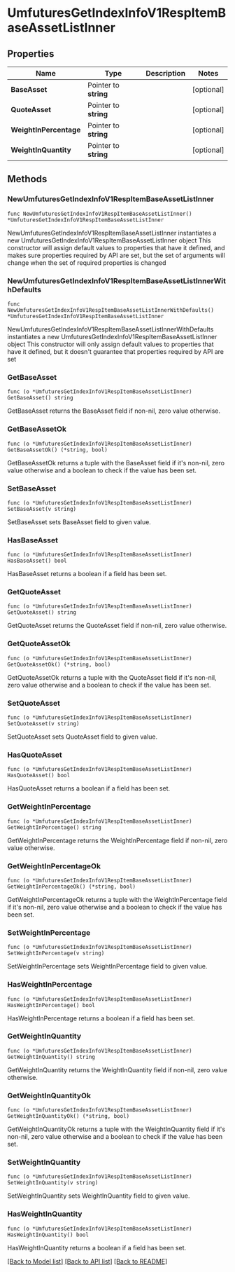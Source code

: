 # UmfuturesGetIndexInfoV1RespItemBaseAssetListInner

## Properties

Name | Type | Description | Notes
------------ | ------------- | ------------- | -------------
**BaseAsset** | Pointer to **string** |  | [optional] 
**QuoteAsset** | Pointer to **string** |  | [optional] 
**WeightInPercentage** | Pointer to **string** |  | [optional] 
**WeightInQuantity** | Pointer to **string** |  | [optional] 

## Methods

### NewUmfuturesGetIndexInfoV1RespItemBaseAssetListInner

`func NewUmfuturesGetIndexInfoV1RespItemBaseAssetListInner() *UmfuturesGetIndexInfoV1RespItemBaseAssetListInner`

NewUmfuturesGetIndexInfoV1RespItemBaseAssetListInner instantiates a new UmfuturesGetIndexInfoV1RespItemBaseAssetListInner object
This constructor will assign default values to properties that have it defined,
and makes sure properties required by API are set, but the set of arguments
will change when the set of required properties is changed

### NewUmfuturesGetIndexInfoV1RespItemBaseAssetListInnerWithDefaults

`func NewUmfuturesGetIndexInfoV1RespItemBaseAssetListInnerWithDefaults() *UmfuturesGetIndexInfoV1RespItemBaseAssetListInner`

NewUmfuturesGetIndexInfoV1RespItemBaseAssetListInnerWithDefaults instantiates a new UmfuturesGetIndexInfoV1RespItemBaseAssetListInner object
This constructor will only assign default values to properties that have it defined,
but it doesn't guarantee that properties required by API are set

### GetBaseAsset

`func (o *UmfuturesGetIndexInfoV1RespItemBaseAssetListInner) GetBaseAsset() string`

GetBaseAsset returns the BaseAsset field if non-nil, zero value otherwise.

### GetBaseAssetOk

`func (o *UmfuturesGetIndexInfoV1RespItemBaseAssetListInner) GetBaseAssetOk() (*string, bool)`

GetBaseAssetOk returns a tuple with the BaseAsset field if it's non-nil, zero value otherwise
and a boolean to check if the value has been set.

### SetBaseAsset

`func (o *UmfuturesGetIndexInfoV1RespItemBaseAssetListInner) SetBaseAsset(v string)`

SetBaseAsset sets BaseAsset field to given value.

### HasBaseAsset

`func (o *UmfuturesGetIndexInfoV1RespItemBaseAssetListInner) HasBaseAsset() bool`

HasBaseAsset returns a boolean if a field has been set.

### GetQuoteAsset

`func (o *UmfuturesGetIndexInfoV1RespItemBaseAssetListInner) GetQuoteAsset() string`

GetQuoteAsset returns the QuoteAsset field if non-nil, zero value otherwise.

### GetQuoteAssetOk

`func (o *UmfuturesGetIndexInfoV1RespItemBaseAssetListInner) GetQuoteAssetOk() (*string, bool)`

GetQuoteAssetOk returns a tuple with the QuoteAsset field if it's non-nil, zero value otherwise
and a boolean to check if the value has been set.

### SetQuoteAsset

`func (o *UmfuturesGetIndexInfoV1RespItemBaseAssetListInner) SetQuoteAsset(v string)`

SetQuoteAsset sets QuoteAsset field to given value.

### HasQuoteAsset

`func (o *UmfuturesGetIndexInfoV1RespItemBaseAssetListInner) HasQuoteAsset() bool`

HasQuoteAsset returns a boolean if a field has been set.

### GetWeightInPercentage

`func (o *UmfuturesGetIndexInfoV1RespItemBaseAssetListInner) GetWeightInPercentage() string`

GetWeightInPercentage returns the WeightInPercentage field if non-nil, zero value otherwise.

### GetWeightInPercentageOk

`func (o *UmfuturesGetIndexInfoV1RespItemBaseAssetListInner) GetWeightInPercentageOk() (*string, bool)`

GetWeightInPercentageOk returns a tuple with the WeightInPercentage field if it's non-nil, zero value otherwise
and a boolean to check if the value has been set.

### SetWeightInPercentage

`func (o *UmfuturesGetIndexInfoV1RespItemBaseAssetListInner) SetWeightInPercentage(v string)`

SetWeightInPercentage sets WeightInPercentage field to given value.

### HasWeightInPercentage

`func (o *UmfuturesGetIndexInfoV1RespItemBaseAssetListInner) HasWeightInPercentage() bool`

HasWeightInPercentage returns a boolean if a field has been set.

### GetWeightInQuantity

`func (o *UmfuturesGetIndexInfoV1RespItemBaseAssetListInner) GetWeightInQuantity() string`

GetWeightInQuantity returns the WeightInQuantity field if non-nil, zero value otherwise.

### GetWeightInQuantityOk

`func (o *UmfuturesGetIndexInfoV1RespItemBaseAssetListInner) GetWeightInQuantityOk() (*string, bool)`

GetWeightInQuantityOk returns a tuple with the WeightInQuantity field if it's non-nil, zero value otherwise
and a boolean to check if the value has been set.

### SetWeightInQuantity

`func (o *UmfuturesGetIndexInfoV1RespItemBaseAssetListInner) SetWeightInQuantity(v string)`

SetWeightInQuantity sets WeightInQuantity field to given value.

### HasWeightInQuantity

`func (o *UmfuturesGetIndexInfoV1RespItemBaseAssetListInner) HasWeightInQuantity() bool`

HasWeightInQuantity returns a boolean if a field has been set.


[[Back to Model list]](../README.md#documentation-for-models) [[Back to API list]](../README.md#documentation-for-api-endpoints) [[Back to README]](../README.md)


